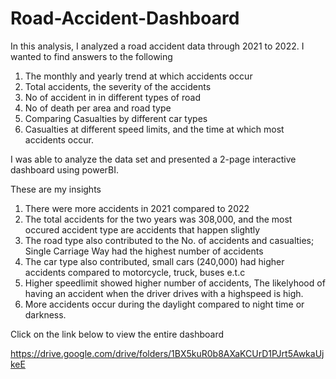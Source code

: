 # Road-Accident-Dashboard
In this analysis, I analyzed a road accident data through 2021 to 2022. I wanted to find answers to the following
1. The monthly and yearly trend at which accidents occur
2. Total accidents, the severity of the accidents
3. No of accident in in different types of road
4. No of death per area and road type
5. Comparing Casualties by different car types
6. Casualties at different speed limits, and the time at which most accidents occur.

I was able to analyze the data set and presented a 2-page interactive dashboard using powerBI.

These are my insights
1. There were more accidents in 2021 compared to 2022
2. The total accidents for the two years was 308,000, and the most occured accident type are accidents that happen slightly
3. The road type also contributed to the No. of accidents and casualties; Single Carriage Way had the highest number of accidents
4. The car type also contributed, small cars (240,000) had higher accidents compared to motorcycle, truck, buses e.t.c
5. Higher speedlimit showed higher number of accidents, The likelyhood of having an accident when the driver drives with a highspeed is high.
6. More accidents occur during the daylight compared to night time or darkness.

Click on the link below to view the entire dashboard

https://drive.google.com/drive/folders/1BX5kuR0b8AXaKCUrD1PJrt5AwkaUjkeE
